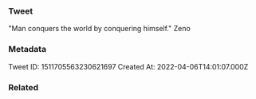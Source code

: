 ### Tweet
"Man conquers the world by conquering himself." Zeno

### Metadata
Tweet ID: 1511705563230621697
Created At: 2022-04-06T14:01:07.000Z

### Related

